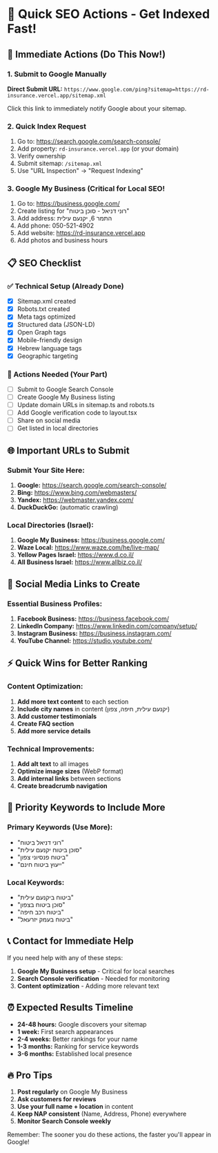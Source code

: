 # 🚀 Quick SEO Actions - Get Indexed Fast!

## 🎯 Immediate Actions (Do This Now!)

### 1. Submit to Google Manually

**Direct Submit URL:** `https://www.google.com/ping?sitemap=https://rd-insurance.vercel.app/sitemap.xml`

Click this link to immediately notify Google about your sitemap.

### 2. Quick Index Request

1. Go to: https://search.google.com/search-console/
2. Add property: `rd-insurance.vercel.app` (or your domain)
3. Verify ownership
4. Submit sitemap: `/sitemap.xml`
5. Use "URL Inspection" → "Request Indexing"

### 3. Google My Business (Critical for Local SEO!

1. Go to: https://business.google.com/
2. Create listing for "רוני דניאל - סוכן ביטוח"
3. Add address: התמר 6, יקנעם עילית
4. Add phone: 050-521-4902
5. Add website: https://rd-insurance.vercel.app
6. Add photos and business hours

## 📋 SEO Checklist

### ✅ Technical Setup (Already Done)

- [x] Sitemap.xml created
- [x] Robots.txt created
- [x] Meta tags optimized
- [x] Structured data (JSON-LD)
- [x] Open Graph tags
- [x] Mobile-friendly design
- [x] Hebrew language tags
- [x] Geographic targeting

### 🔲 Actions Needed (Your Part)

- [ ] Submit to Google Search Console
- [ ] Create Google My Business listing
- [ ] Update domain URLs in sitemap.ts and robots.ts
- [ ] Add Google verification code to layout.tsx
- [ ] Share on social media
- [ ] Get listed in local directories

## 🌐 Important URLs to Submit

### Submit Your Site Here:

1. **Google:** https://search.google.com/search-console/
2. **Bing:** https://www.bing.com/webmasters/
3. **Yandex:** https://webmaster.yandex.com/
4. **DuckDuckGo:** (automatic crawling)

### Local Directories (Israel):

1. **Google My Business:** https://business.google.com/
2. **Waze Local:** https://www.waze.com/he/live-map/
3. **Yellow Pages Israel:** https://www.d.co.il/
4. **All Business Israel:** https://www.allbiz.co.il/

## 📱 Social Media Links to Create

### Essential Business Profiles:

1. **Facebook Business:** https://business.facebook.com/
2. **LinkedIn Company:** https://www.linkedin.com/company/setup/
3. **Instagram Business:** https://business.instagram.com/
4. **YouTube Channel:** https://studio.youtube.com/

## ⚡ Quick Wins for Better Ranking

### Content Optimization:

1. **Add more text content** to each section
2. **Include city names** in content (יקנעם עילית, חיפה, צפון)
3. **Add customer testimonials**
4. **Create FAQ section**
5. **Add more service details**

### Technical Improvements:

1. **Add alt text** to all images
2. **Optimize image sizes** (WebP format)
3. **Add internal links** between sections
4. **Create breadcrumb navigation**

## 🎯 Priority Keywords to Include More

### Primary Keywords (Use More):

- "רוני דניאל ביטוח"
- "סוכן ביטוח יקנעם עילית"
- "ביטוח פנסיוני צפון"
- "ייעוץ ביטוח חינם"

### Local Keywords:

- "ביטוח ביקנעם עילית"
- "סוכן ביטוח בצפון"
- "ביטוח רכב חיפה"
- "ביטוח בעמק יזרעאל"

## 📞 Contact for Immediate Help

If you need help with any of these steps:

1. **Google My Business setup** - Critical for local searches
2. **Search Console verification** - Needed for monitoring
3. **Content optimization** - Adding more relevant text

## ⏰ Expected Results Timeline

- **24-48 hours:** Google discovers your sitemap
- **1 week:** First search appearances
- **2-4 weeks:** Better rankings for your name
- **1-3 months:** Ranking for service keywords
- **3-6 months:** Established local presence

## 🔥 Pro Tips

1. **Post regularly** on Google My Business
2. **Ask customers for reviews**
3. **Use your full name + location** in content
4. **Keep NAP consistent** (Name, Address, Phone) everywhere
5. **Monitor Search Console weekly**

Remember: The sooner you do these actions, the faster you'll appear in Google!
